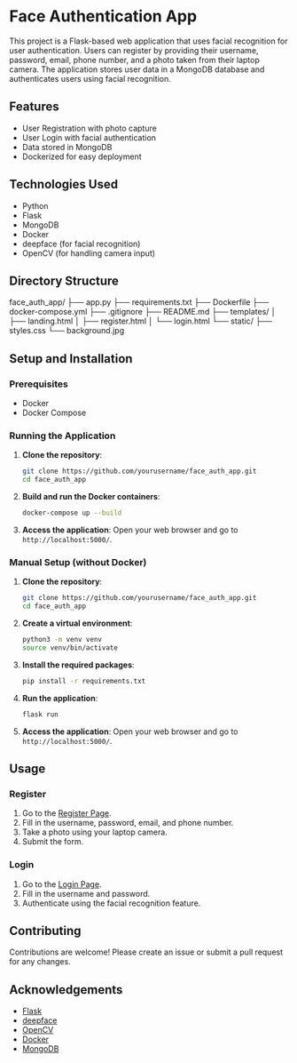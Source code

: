 # Face Authentication App

This project is a Flask-based web application that uses facial recognition for user authentication. Users can register by providing their username, password, email, phone number, and a photo taken from their laptop camera. The application stores user data in a MongoDB database and authenticates users using facial recognition.

## Features

- User Registration with photo capture
- User Login with facial authentication
- Data stored in MongoDB
- Dockerized for easy deployment

## Technologies Used

- Python
- Flask
- MongoDB
- Docker
- deepface (for facial recognition)
- OpenCV (for handling camera input)

## Directory Structure

face_auth_app/
├── app.py
├── requirements.txt
├── Dockerfile
├── docker-compose.yml
├── .gitignore
├── README.md
├── templates/
│ ├── landing.html
│ ├── register.html
│ └── login.html
└── static/
├── styles.css
└── background.jpg


## Setup and Installation

### Prerequisites

- Docker
- Docker Compose

### Running the Application

1. **Clone the repository**:
    ```sh
    git clone https://github.com/yourusername/face_auth_app.git
    cd face_auth_app
    ```

2. **Build and run the Docker containers**:
    ```sh
    docker-compose up --build
    ```

3. **Access the application**:
    Open your web browser and go to `http://localhost:5000/`.

### Manual Setup (without Docker)

1. **Clone the repository**:
    ```sh
    git clone https://github.com/yourusername/face_auth_app.git
    cd face_auth_app
    ```

2. **Create a virtual environment**:
    ```sh
    python3 -m venv venv
    source venv/bin/activate
    ```

3. **Install the required packages**:
    ```sh
    pip install -r requirements.txt
    ```

4. **Run the application**:
    ```sh
    flask run
    ```

5. **Access the application**:
    Open your web browser and go to `http://localhost:5000/`.

## Usage

### Register

1. Go to the [Register Page](http://localhost:5000/register).
2. Fill in the username, password, email, and phone number.
3. Take a photo using your laptop camera.
4. Submit the form.

### Login

1. Go to the [Login Page](http://localhost:5000/login).
2. Fill in the username and password.
3. Authenticate using the facial recognition feature.

## Contributing

Contributions are welcome! Please create an issue or submit a pull request for any changes.

## Acknowledgements

- [Flask](https://flask.palletsprojects.com/)
- [deepface](https://github.com/serengil/deepface)
- [OpenCV](https://opencv.org/)
- [Docker](https://www.docker.com/)
- [MongoDB](https://www.mongodb.com/)
